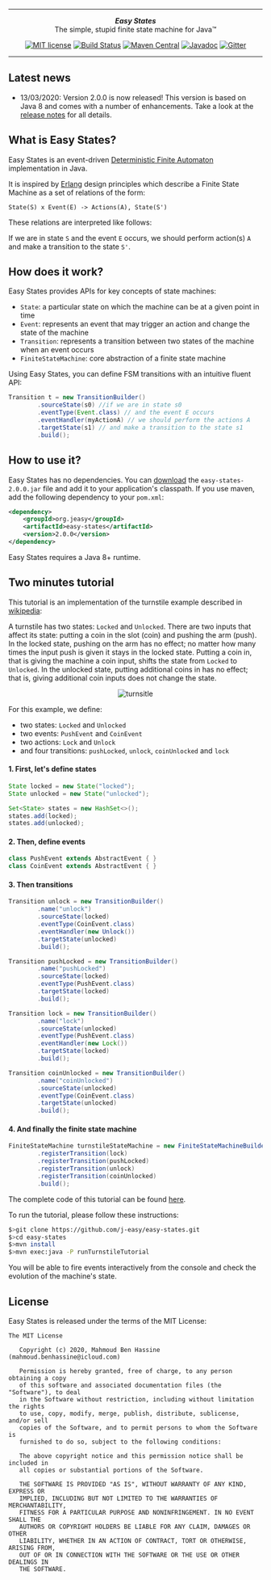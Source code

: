 ***

<div align="center">
    <b><em>Easy States</em></b><br>
    The simple, stupid finite state machine for Java&trade;
</div>

<div align="center">

[![MIT license](http://img.shields.io/badge/license-MIT-brightgreen.svg?style=flat)](http://opensource.org/licenses/MIT)
[![Build Status](https://github.com/j-easy/easy-states/workflows/Java%20CI/badge.svg)](https://github.com/j-easy/easy-states/actions)
[![Maven Central](https://maven-badges.herokuapp.com/maven-central/org.jeasy/easy-states/badge.svg?style=flat)](http://search.maven.org/#artifactdetails|org.jeasy|easy-states|2.0.0|)
[![Javadoc](https://www.javadoc.io/badge/org.jeasy/easy-states.svg)](http://www.javadoc.io/doc/org.jeasy/easy-states)
[![Gitter](https://badges.gitter.im/Join%20Chat.svg)](https://gitter.im/j-easy/easy-states)

</div>

***

## Latest news

* 13/03/2020: Version 2.0.0 is now released! This version is based on Java 8 and comes with a number of enhancements. Take a look at the [release notes](https://github.com/j-easy/easy-states/releases) for all details.

## What is Easy States?

Easy States is an event-driven [Deterministic Finite Automaton](http://en.wikipedia.org/wiki/Deterministic_finite_state_machine) implementation in Java.

It is inspired by [Erlang](http://www.erlang.org/documentation/doc-5.9.3/doc/design_principles/fsm.html) design principles which describe a Finite State Machine as a set of relations of the form:

`State(S) x Event(E) -> Actions(A), State(S')`

These relations are interpreted like follows:

If we are in state `S` and the event `E` occurs, we should perform action(s) `A` and make a transition to the state `S'`.

## How does it work?

Easy States provides APIs for key concepts of state machines:

* `State`: a particular state on which the machine can be at a given point in time
* `Event`: represents an event that may trigger an action and change the state of the machine
* `Transition`: represents a transition between two states of the machine when an event occurs
* `FiniteStateMachine`: core abstraction of a finite state machine

Using Easy States, you can define FSM transitions with an intuitive fluent API:

```java
Transition t = new TransitionBuilder()
        .sourceState(s0) //if we are in state s0
        .eventType(Event.class) // and the event E occurs
        .eventHandler(myActionA) // we should perform the actions A
        .targetState(s1) // and make a transition to the state s1
        .build();
```

## How to use it?

Easy States has no dependencies. You can [download](https://repo.maven.apache.org/maven2/org/jeasy/easy-states/) the `easy-states-2.0.0.jar` file and add it to your application's classpath.
If you use maven, add the following dependency to your `pom.xml`:

```xml
<dependency>
    <groupId>org.jeasy</groupId>
    <artifactId>easy-states</artifactId>
    <version>2.0.0</version>
</dependency>
```

Easy States requires a Java 8+ runtime.

## Two minutes tutorial

This tutorial is an implementation of the turnstile example described in <a href="http://en.wikipedia.org/wiki/Finite-state_machine">wikipedia</a>:

A turnstile has two states: `Locked` and `Unlocked`. There are two inputs that affect its state: putting a coin in the slot (coin) and pushing the arm (push).
In the locked state, pushing on the arm has no effect; no matter how many times the input push is given it stays in the locked state.
Putting a coin in, that is giving the machine a coin input, shifts the state from `Locked` to `Unlocked`.
In the unlocked state, putting additional coins in has no effect; that is, giving additional coin inputs does not change the state.

<div align="center">

![turnsitle](https://raw.githubusercontent.com/j-easy/easy-states/master/src/test/java/org/jeasy/states/samples/turnstile/turnstile.png)

</div>

For this example, we define:

* two states: `Locked` and `Unlocked`
* two events: `PushEvent` and `CoinEvent`
* two actions: `Lock` and `Unlock`
* and four transitions: `pushLocked`, `unlock`, `coinUnlocked` and `lock`

#### 1. First, let's define states

```java
State locked = new State("locked");
State unlocked = new State("unlocked");

Set<State> states = new HashSet<>();
states.add(locked);
states.add(unlocked);
```

#### 2. Then, define events

```java
class PushEvent extends AbstractEvent { }
class CoinEvent extends AbstractEvent { }
```

#### 3. Then transitions

```java
Transition unlock = new TransitionBuilder()
        .name("unlock")
        .sourceState(locked)
        .eventType(CoinEvent.class)
        .eventHandler(new Unlock())
        .targetState(unlocked)
        .build();

Transition pushLocked = new TransitionBuilder()
        .name("pushLocked")
        .sourceState(locked)
        .eventType(PushEvent.class)
        .targetState(locked)
        .build();

Transition lock = new TransitionBuilder()
        .name("lock")
        .sourceState(unlocked)
        .eventType(PushEvent.class)
        .eventHandler(new Lock())
        .targetState(locked)
        .build();

Transition coinUnlocked = new TransitionBuilder()
        .name("coinUnlocked")
        .sourceState(unlocked)
        .eventType(CoinEvent.class)
        .targetState(unlocked)
        .build();
```

#### 4. And finally the finite state machine

```java
FiniteStateMachine turnstileStateMachine = new FiniteStateMachineBuilder(states, locked)
        .registerTransition(lock)
        .registerTransition(pushLocked)
        .registerTransition(unlock)
        .registerTransition(coinUnlocked)
        .build();
```

The complete code of this tutorial can be found [here](https://github.com/j-easy/easy-states/tree/master/src/test/java/org/jeasy/states/samples/turnstile).

To run the tutorial, please follow these instructions:

```bash
$>git clone https://github.com/j-easy/easy-states.git
$>cd easy-states
$>mvn install
$>mvn exec:java -P runTurnstileTutorial
```

You will be able to fire events interactively from the console and check the evolution of the machine's state.

## License

Easy States is released under the terms of the MIT License:

```
The MIT License

   Copyright (c) 2020, Mahmoud Ben Hassine (mahmoud.benhassine@icloud.com)

   Permission is hereby granted, free of charge, to any person obtaining a copy
   of this software and associated documentation files (the "Software"), to deal
   in the Software without restriction, including without limitation the rights
   to use, copy, modify, merge, publish, distribute, sublicense, and/or sell
   copies of the Software, and to permit persons to whom the Software is
   furnished to do so, subject to the following conditions:

   The above copyright notice and this permission notice shall be included in
   all copies or substantial portions of the Software.

   THE SOFTWARE IS PROVIDED "AS IS", WITHOUT WARRANTY OF ANY KIND, EXPRESS OR
   IMPLIED, INCLUDING BUT NOT LIMITED TO THE WARRANTIES OF MERCHANTABILITY,
   FITNESS FOR A PARTICULAR PURPOSE AND NONINFRINGEMENT. IN NO EVENT SHALL THE
   AUTHORS OR COPYRIGHT HOLDERS BE LIABLE FOR ANY CLAIM, DAMAGES OR OTHER
   LIABILITY, WHETHER IN AN ACTION OF CONTRACT, TORT OR OTHERWISE, ARISING FROM,
   OUT OF OR IN CONNECTION WITH THE SOFTWARE OR THE USE OR OTHER DEALINGS IN
   THE SOFTWARE.
```

